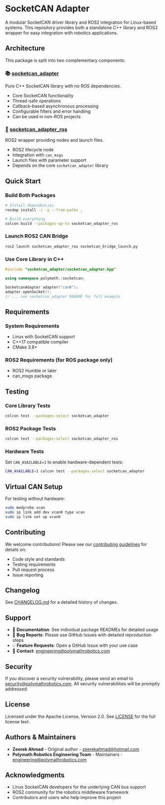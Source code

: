 # SocketCAN Adapter

A modular SocketCAN driver library and ROS2 integration for Linux-based systems. This repository provides both a standalone C++ library and ROS2 wrapper for easy integration with robotics applications.

## Architecture

This package is split into two complementary components:

### 📚 [socketcan_adapter](./socketcan_adapter/README.md)
Pure C++ SocketCAN library with no ROS dependencies.
- Core SocketCAN functionality
- Thread-safe operations
- Callback-based asynchronous processing
- Configurable filters and error handling
- Can be used in non-ROS projects

### 🤖 [socketcan_adapter_ros](./socketcan_adapter_ros/README.md)
ROS2 wrapper providing nodes and launch files.
- ROS2 lifecycle node
- Integration with `can_msgs`
- Launch files with parameter support
- Depends on the core `socketcan_adapter` library

## Quick Start

### Build Both Packages

```bash
# Install dependencies
rosdep install -i -y --from-paths .

# Build everything
colcon build --packages-up-to socketcan_adapter_ros
```

### Launch ROS2 CAN Bridge

```bash
ros2 launch socketcan_adapter_ros socketcan_bridge_launch.py
```

### Use Core Library in C++

```c++
#include "socketcan_adapter/socketcan_adapter.hpp"

using namespace polymath::socketcan;

SocketcanAdapter adapter("can0");
adapter.openSocket();
// ... see socketcan_adapter README for full example
```

## Requirements

### System Requirements
- Linux with SocketCAN support
- C++17 compatible compiler
- CMake 3.8+

### ROS2 Requirements (for ROS package only)
- ROS2 Humble or later
- can_msgs package

## Testing

### Core Library Tests

```bash
colcon test --packages-select socketcan_adapter
```

### ROS2 Package Tests

```bash
colcon test --packages-select socketcan_adapter_ros
```

### Hardware Tests
Set `CAN_AVAILABLE=1` to enable hardware-dependent tests:

```bash
CAN_AVAILABLE=1 colcon test --packages-select socketcan_adapter
```

## Virtual CAN Setup

For testing without hardware:

```bash
sudo modprobe vcan
sudo ip link add dev vcan0 type vcan
sudo ip link set up vcan0
```

## Contributing

We welcome contributions! Please see our [contributing guidelines](CONTRIBUTING.md) for details on:
- Code style and standards
- Testing requirements
- Pull request process
- Issue reporting

## Changelog

See [CHANGELOG.md](CHANGELOG.md) for a detailed history of changes.

## Support

- 📖 **Documentation**: See individual package READMEs for detailed usage
- 🐛 **Bug Reports**: Please use GitHub Issues with detailed reproduction steps
- 💡 **Feature Requests**: Open a GitHub Issue with your use case
- 📧 **Contact**: engineering@polymathrobotics.com

## Security

If you discover a security vulnerability, please send an email to security@polymathrobotics.com. All security vulnerabilities will be promptly addressed.

## License

Licensed under the Apache License, Version 2.0. See [LICENSE](LICENSE) for the full license text.

## Authors & Maintainers

- **Zeerek Ahmad** - Original author - zeerekahmad@hotmail.com
- **Polymath Robotics Engineering Team** - Maintainers - engineering@polymathrobotics.com

## Acknowledgments

- Linux SocketCAN developers for the underlying CAN bus support
- ROS2 community for the robotics middleware framework
- Contributors and users who help improve this project
